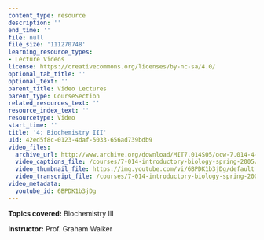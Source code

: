 ```yaml
---
content_type: resource
description: ''
end_time: ''
file: null
file_size: '111270748'
learning_resource_types:
- Lecture Videos
license: https://creativecommons.org/licenses/by-nc-sa/4.0/
optional_tab_title: ''
optional_text: ''
parent_title: Video Lectures
parent_type: CourseSection
related_resources_text: ''
resource_index_text: ''
resourcetype: Video
start_time: ''
title: '4: Biochemistry III'
uid: 42ed5f8c-0123-4daf-5033-656ad739bdb9
video_files:
  archive_url: http://www.archive.org/download/MIT7.014S05/ocw-7.014-4-09feb05-220k.mp4
  video_captions_file: /courses/7-014-introductory-biology-spring-2005/e2475f62aa3a5ef9a1e34c20ff132a5b_6BPDK1b3jDg.vtt
  video_thumbnail_file: https://img.youtube.com/vi/6BPDK1b3jDg/default.jpg
  video_transcript_file: /courses/7-014-introductory-biology-spring-2005/2c763f2ad56454817e6161a4d8022c6d_6BPDK1b3jDg.pdf
video_metadata:
  youtube_id: 6BPDK1b3jDg
---
```


**Topics covered:** Biochemistry III  
  
**Instructor:** Prof. Graham Walker

